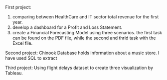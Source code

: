 First project: 
1) comparing between HealthCare and IT sector total revenue for the first year.
2) develop a dashboard for a Profit and Loss Statement.
3) create a Financial Forecasting Model using three scenarios.
the first task can be found on the PDF file, while the second and thrid task with the Excel file.

Second project: Chinook Database holds information about a music store. I have used SQL to extract 

Third project: Using flight delays dataset to create three visualization by Tableau.
